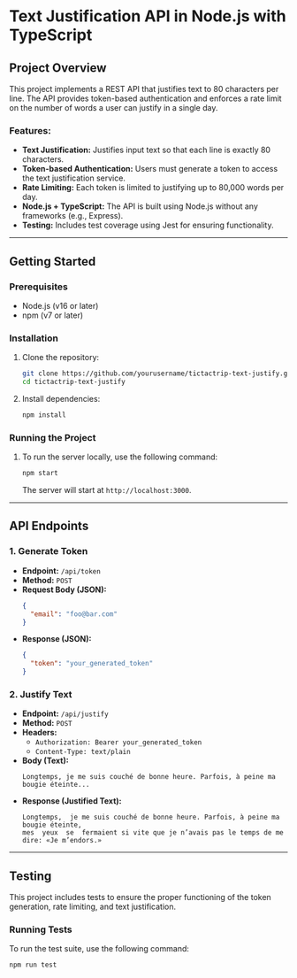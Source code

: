 # Text Justification API in Node.js with TypeScript

## Project Overview
This project implements a REST API that justifies text to 80 characters per line. The API provides token-based authentication and enforces a rate limit on the number of words a user can justify in a single day.

### Features:
- **Text Justification:** Justifies input text so that each line is exactly 80 characters.
- **Token-based Authentication:** Users must generate a token to access the text justification service.
- **Rate Limiting:** Each token is limited to justifying up to 80,000 words per day.
- **Node.js + TypeScript:** The API is built using Node.js without any frameworks (e.g., Express).
- **Testing:** Includes test coverage using Jest for ensuring functionality.

---

## Getting Started

### Prerequisites
- Node.js (v16 or later)
- npm (v7 or later)

### Installation

1. Clone the repository:

    ```bash
    git clone https://github.com/yourusername/tictactrip-text-justify.git
    cd tictactrip-text-justify
    ```

2. Install dependencies:

    ```bash
    npm install
    ```

### Running the Project

1. To run the server locally, use the following command:

    ```bash
    npm start
    ```

   The server will start at `http://localhost:3000`.

---

## API Endpoints

### 1. **Generate Token**
   - **Endpoint:** `/api/token`
   - **Method:** `POST`
   - **Request Body (JSON):**
     ```json
     {
       "email": "foo@bar.com"
     }
     ```
   - **Response (JSON):**
     ```json
     {
       "token": "your_generated_token"
     }
     ```

### 2. **Justify Text**
   - **Endpoint:** `/api/justify`
   - **Method:** `POST`
   - **Headers:**
     - `Authorization: Bearer your_generated_token`
     - `Content-Type: text/plain`
   - **Body (Text):** 
     ```plaintext
     Longtemps, je me suis couché de bonne heure. Parfois, à peine ma bougie éteinte...
     ```
   - **Response (Justified Text):**
     ```plaintext
     Longtemps,  je me suis couché de bonne heure. Parfois, à peine ma bougie éteinte,
     mes  yeux  se  fermaient si vite que je n’avais pas le temps de me dire: «Je m’endors.»
     ```

---

## Testing

This project includes tests to ensure the proper functioning of the token generation, rate limiting, and text justification.

### Running Tests

To run the test suite, use the following command:

```bash
npm run test
